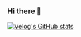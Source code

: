 ### Hi there 👋

[![Velog's GitHub stats](https://velog-readme-stats.vercel.app/api?name=abcriho)](https://github.com/eungyeole/velog-readme-stats)


<!--
**abcRIHO/abcRIHO** is a ✨ _special_ ✨ repository because its `README.md` (this file) appears on your GitHub profile.

Here are some ideas to get you started:

- 🔭 I’m currently working on ...
- 🌱 I’m currently learning ...
- 👯 I’m looking to collaborate on ...
- 🤔 I’m looking for help with ...
- 💬 Ask me about ...
- 📫 How to reach me: ...
- 😄 Pronouns: ...
- ⚡ Fun fact: ...
-->

